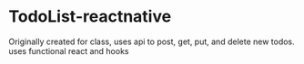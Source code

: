 # TodoList-reactnative
Originally created for class, uses api to post, get, put, and delete new todos. uses functional react and hooks 
